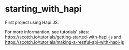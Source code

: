 # starting_with_hapi
First project using Hapi.JS. 

For more informantion, see tutorials' sites: https://scotch.io/tutorials/getting-started-with-hapi-js and https://scotch.io/tutorials/making-a-restful-api-with-hapi-js
